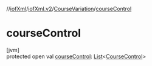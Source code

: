 //[iofXml](../../../index.md)/[iofXml.v2](../index.md)/[CourseVariation](index.md)/[courseControl](course-control.md)

# courseControl

[jvm]\
protected open val [courseControl](course-control.md): [List](https://docs.oracle.com/javase/8/docs/api/java/util/List.html)<[CourseControl](../-course-control/index.md)>
